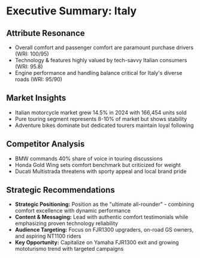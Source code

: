# Executive Summary: Italy

## Attribute Resonance
- Overall comfort and passenger comfort are paramount purchase drivers (WRI: 100/95)
- Technology & features highly valued by tech-savvy Italian consumers (WRI: 95.8)
- Engine performance and handling balance critical for Italy's diverse roads (WRI: 95/90)

## Market Insights
- Italian motorcycle market grew 14.5% in 2024 with 166,454 units sold
- Pure touring segment represents 8-10% of market but shows stability
- Adventure bikes dominate but dedicated tourers maintain loyal following

## Competitor Analysis
- BMW commands 40% share of voice in touring discussions
- Honda Gold Wing sets comfort benchmark but criticized for weight
- Ducati Multistrada threatens with sporty appeal and local brand pride

## Strategic Recommendations
- **Strategic Positioning:** Position as the "ultimate all-rounder" - combining comfort excellence with dynamic performance
- **Content & Messaging:** Lead with authentic comfort testimonials while emphasizing proven technology reliability
- **Audience Targeting:** Focus on FJR1300 upgraders, on-road GS owners, and aspiring NT1100 riders
- **Key Opportunity:** Capitalize on Yamaha FJR1300 exit and growing mototurismo trend with targeted campaigns